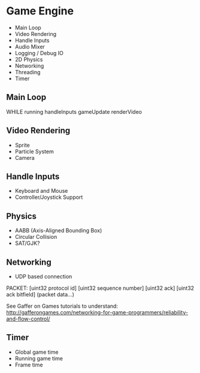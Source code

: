 Game Engine
===========

- Main Loop
- Video Rendering
- Handle Inputs
- Audio Mixer
- Logging / Debug IO
- 2D Physics
- Networking
- Threading
- Timer

Main Loop
---------

WHILE running
  handleInputs
  gameUpdate
  renderVideo

Video Rendering
---------------

- Sprite
- Particle System
- Camera

Handle Inputs
-------------

- Keyboard and Mouse
- Controller/Joystick Support

Physics
-------

- AABB (Axis-Aligned Bounding Box)
- Circular Collision
- SAT/GJK?

Networking
----------

- UDP based connection

PACKET:
[uint32 protocol id]
[uint32 sequence number]
[uint32 ack]
[uint32 ack bitfield]
(packet data...)

See Gaffer on Games tutorials to understand:
http://gafferongames.com/networking-for-game-programmers/reliability-and-flow-control/

Timer
-----

- Global game time
- Running game time
- Frame time


